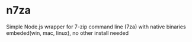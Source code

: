 # n7za
Simple Node.js wrapper for 7-zip command line (7za) with native binaries embeded(win, mac, linux), no other install needed
